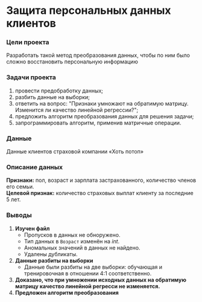 # Защита персональных данных клиентов

### Цели проекта
Разработать такой метод преобразования данных, чтобы по ним было сложно восстановить персональную информацию  
  
### Задачи проекта
1. провести предобработку данных;
2. разбить данные на выборки;  
3. ответить на вопрос: "Признаки умножают на обратимую матрицу. Изменится ли качество линейной регрессии?";
4. предложить алгоритм преобразования данных для решения задачи;  
5. запрограммировать алгоритм, применив матричные операции.

### Данные
Данные клиентов страховой компании «Хоть потоп»  
  
### Описание данных
**Признаки:** пол, возраст и зарплата застрахованного, количество членов его семьи.  
**Целевой признак:** количество страховых выплат клиенту за последние 5 лет.

### Выводы
1. <b>Изучен файл</b>  
    - Пропусков в данных не обноружено.  
    - Тип данных в <code>Возраст</code> изменён на <i>int</i>.  
    - Аномальных значений в данных не найдено.  
    - Удалены дубликаты.
2. <b>Данные разбиты на выборки</b> 
    - Данные были разбиты на две выборки: обучающая и тренировочная в отношении 4:1 соответственно.  
3. <b>Доказано, что при умножении исходных данных на обратимую матрицу качество линейной регресси не изменяется.</b> 
4. <b>Предложен алгоритм преобразования</b>

